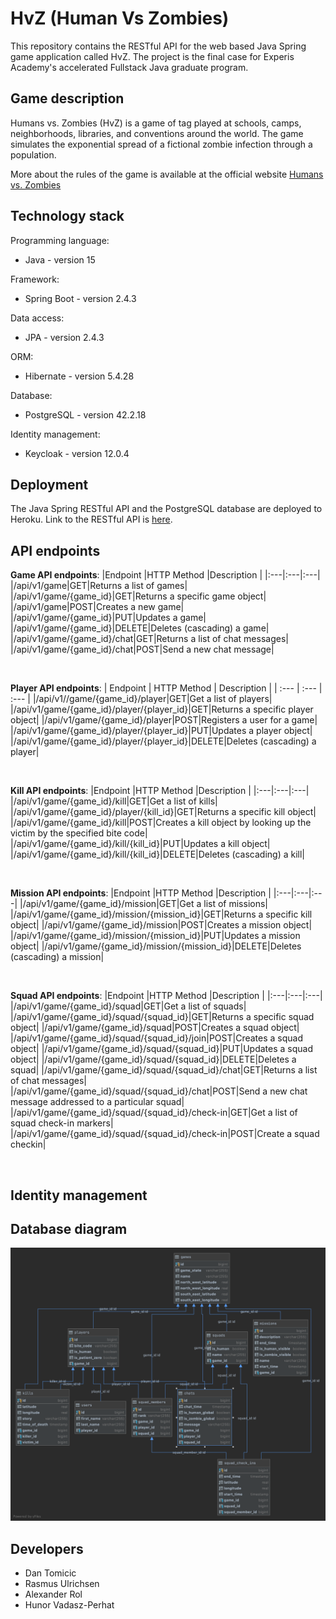 # HvZ (Human Vs Zombies)

This repository contains the RESTful API for the web based Java Spring game application called HvZ.
The project is the final case for Experis Academy's accelerated Fullstack Java graduate program. 

## Game description

Humans vs. Zombies (HvZ) is a game of tag played at schools, camps, neighborhoods, libraries, and conventions around the world. 
The game simulates the exponential spread of a fictional zombie infection through a population.

More about the rules of the game is available at the official website [Humans vs. Zombies](https://humansvszombies.org)

## Technology stack 

Programming language:
- Java - version 15

Framework:
- Spring Boot - version 2.4.3

Data access:
- JPA - version 2.4.3

ORM:
- Hibernate - version 5.4.28

Database:
- PostgreSQL - version 42.2.18

Identity management:
- Keycloak - version 12.0.4

## Deployment
The Java Spring RESTful API and the PostgreSQL database are deployed to Heroku.
Link to the RESTful API is [here](https://hvz-backend-v1.herokuapp.com).

## API endpoints

<b>Game API endpoints</b>:
|Endpoint |HTTP Method |Description |
|:---|:---|:---|
|/api/v1/game|GET|Returns a list of games|
|/api/v1/game/{game_id}|GET|Returns a specific game object|
|/api/v1/game|POST|Creates a new game|
|/api/v1/game/{game_id}|PUT|Updates a game|
|/api/v1/game/{game_id}|DELETE|Deletes (cascading) a game|
|/api/v1/game/{game_id}/chat|GET|Returns a list of chat messages|
|/api/v1/game/{game_id}/chat|POST|Send a new chat message|

</br>

<b>Player API endpoints</b>:
| Endpoint | HTTP Method | Description |
| :--- | :--- | :--- |
|/api/v1//game/{game_id}/player|GET|Get a list of players|
|/api/v1/game/{game_id}/player/{player_id}|GET|Returns a specific player object|
|/api/v1/game/{game_id}/player|POST|Registers a user for a game|
|/api/v1/game/{game_id}/player/{player_id}|PUT|Updates a player object|
|/api/v1/game/{game_id}/player/{player_id}|DELETE|Deletes (cascading) a player|

</br>

<b>Kill API endpoints</b>:
|Endpoint |HTTP Method |Description |
|:---|:---|:---|
|/api/v1/game/{game_id}/kill|GET|Get a list of kills|
|/api/v1/game/{game_id}/player/{kill_id}|GET|Returns a specific kill object|
|/api/v1/game/{game_id}/kill|POST|Creates a kill object by looking up the victim by the specified bite code|
|/api/v1/game/{game_id}/kill/{kill_id}|PUT|Updates a kill object|
|/api/v1/game/{game_id}/kill/{kill_id}|DELETE|Deletes (cascading) a kill|

</br>

<b>Mission API endpoints</b>:
|Endpoint |HTTP Method |Description |
|:---|:---|:---|
|/api/v1/game/{game_id}/mission|GET|Get a list of missions|
|/api/v1/game/{game_id}/mission/{mission_id}|GET|Returns a specific kill object|
|/api/v1/game/{game_id}/mission|POST|Creates a mission object|
|/api/v1/game/{game_id}/mission/{mission_id}|PUT|Updates a mission object|
|/api/v1/game/{game_id}/mission/{mission_id}|DELETE|Deletes (cascading) a mission|

</br>

<b>Squad API endpoints</b>:
|Endpoint |HTTP Method |Description |
|:---|:---|:---|
|/api/v1/game/{game_id}/squad|GET|Get a list of squads|
|/api/v1/game/{game_id}/squad/{squad_id}|GET|Returns a specific squad object|
|/api/v1/game/{game_id}/squad|POST|Creates a squad object|
|/api/v1/game/{game_id}/squad/{squad_id}/join|POST|Creates a squad object|
|/api/v1/game/{game_id}/squad/{squad_id}|PUT|Updates a squad object|
|/api/v1/game/{game_id}/squad/{squad_id}|DELETE|Deletes a squad|
|/api/v1/game/{game_id}/squad/{squad_id}/chat|GET|Returns a list of chat messages|
|/api/v1/game/{game_id}/squad/{squad_id}/chat|POST|Send a new chat message addressed to a particular squad|
|/api/v1/game/{game_id}/squad/{squad_id}/check-in|GET|Get a list of squad check-in markers|
|/api/v1/game/{game_id}/squad/{squad_id}/check-in|POST|Create a squad checkin|

</br>

## Identity management

## Database diagram
![HvZ](https://github.com/godlikecpu/HvZ-backend/blob/main/docs/hvzdb.png "HvZ DB diagram")

## Developers

- Dan Tomicic 
- Rasmus Ulrichsen
- Alexander Rol
- Hunor Vadasz-Perhat





